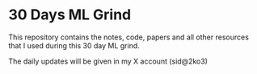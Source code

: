 # 30 Days ML Grind

This repository contains the notes, code, papers and all other resources that
I used during this 30 day ML grind.

The daily updates will be given in my X account (sid@2ko3)


